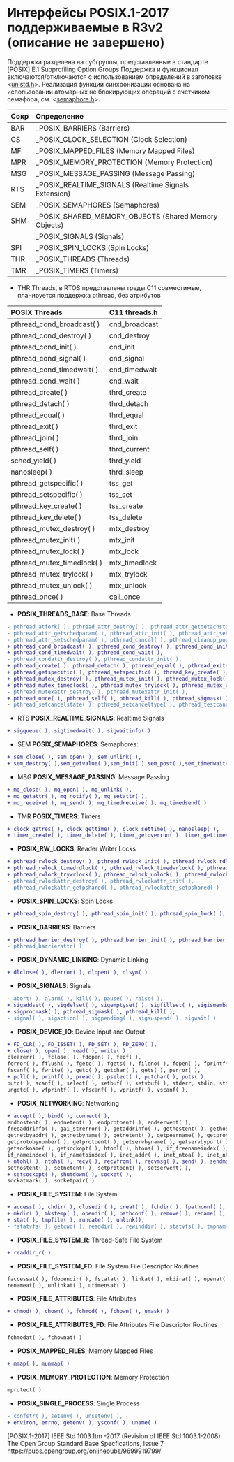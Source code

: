 # Интерфейсы POSIX.1-2017 поддерживаемые в R3v2 (описание не завершено)
Поддержка разделена на субгруппы, представленные в стандарте \
[POSIX] E.1 Subprofiling Option Groups
Поддержка и функционал включаются/отключаются с использованием определений в заголовке <[unistd.h](unistd.h)>.
Реализация функций синхронизации основана на использовании атомарных не блокирующих операций с счетчиком семафора, см. <[semaphore.h](semaphore.h)>. 

|Сокр| Определение
|:--- |:--
|BAR| _POSIX_BARRIERS (Barriers)
|CS | _POSIX_CLOCK_SELECTION (Clock Selection)
|MF | _POSIX_MAPPED_FILES (Memory Mapped Files)
|MPR| _POSIX_MEMORY_PROTECTION (Memory Protection)
|MSG| _POSIX_MESSAGE_PASSING (Message Passing)
|RTS| _POSIX_REALTIME_SIGNALS (Realtime Signals Extension)
|SEM| _POSIX_SEMAPHORES (Semaphores)
|SHM| _POSIX_SHARED_MEMORY_OBJECTS (Shared Memory Objects)
|  | _POSIX_SIGNALS (Signals)
|SPI| _POSIX_SPIN_LOCKS (Spin Locks)
|THR| _POSIX_THREADS (Threads)
|TMR| _POSIX_TIMERS (Timers)

- THR Threads, в RTOS представлены треды C11 совместимые, планируется поддержка pthread, без атрибутов

|POSIX Threads | C11 threads.h |
|:--|:--|
|pthread_cond_broadcast( )  | cnd_broadcast
|pthread_cond_destroy( )    | cnd_destroy
|pthread_cond_init( )       | cnd_init
|pthread_cond_signal( )     | cnd_signal
|pthread_cond_timedwait( )  | cnd_timedwait
|pthread_cond_wait( )       | cnd_wait
|pthread_create( )          | thrd_create
|pthread_detach( )          | thrd_detach
|pthread_equal( )           | thrd_equal
|pthread_exit( )            | thrd_exit
|pthread_join( )            | thrd_join
|pthread_self( )            | thrd_current
|sched_yield( )             | thrd_yield
|nanosleep( )               | thrd_sleep
|pthread_getspecific( )     | tss_get
|pthread_setspecific( )     | tss_set
|pthread_key_create( )      | tss_create
|pthread_key_delete( )      | tss_delete 
|pthread_mutex_destroy( )   | mtx_destroy
|pthread_mutex_init( )      | mtx_init
|pthread_mutex_lock( )      | mtx_lock
|pthread_mutex_timedlock( ) | mtx_timedlock 
|pthread_mutex_trylock( )   | mtx_trylock
|pthread_mutex_unlock( )    | mtx_unlock
|pthread_once( )            | call_once

- **POSIX_THREADS_BASE**: Base Threads
```diff
- pthread_atfork( ), pthread_attr_destroy( ), pthread_attr_getdetachstate( ),
- pthread_attr_getschedparam( ), pthread_attr_init( ), pthread_attr_setdetachstate( ),
- pthread_attr_setschedparam( ), pthread_cancel( ), pthread_cleanup_pop( ), pthread_cleanup_push( ),
+ pthread_cond_broadcast( ), pthread_cond_destroy( ), pthread_cond_init( ), pthread_cond_signal( ),
+ pthread_cond_timedwait( ), pthread_cond_wait( ), 
- pthread_condattr_destroy( ), pthread_condattr_init( ), 
+ pthread_create( ), pthread_detach( ), pthread_equal( ), pthread_exit( ), pthread_join( ), 
+ pthread_getspecific( ), pthread_setspecific( ), thread_key_create( ), pthread_key_delete( ),
+ pthread_mutex_destroy( ), pthread_mutex_init( ), pthread_mutex_lock( ),
+ pthread_mutex_timedlock( ), pthread_mutex_trylock( ), pthread_mutex_unlock( ),
- pthread_mutexattr_destroy( ), pthread_mutexattr_init( ), 
+ pthread_once( ), pthread_self( ), pthread_kill( ), pthread_sigmask( ),
- pthread_setcancelstate( ), pthread_setcanceltype( ), pthread_testcancel( )
```
- RTS **POSIX_REALTIME_SIGNALS**: Realtime Signals
```diff
+ sigqueue( ), sigtimedwait( ), sigwaitinfo( )
```

- SEM **POSIX_SEMAPHORES**: Semaphores:
```diff
+ sem_close( ), sem_open( ), sem_unlink( ), 
+ sem_destroy( ),sem_getvalue( ),sem_init( ),sem_post( ),sem_timedwait( ), sem_trywait( ), sem_wait( )
```

- MSG **POSIX_MESSAGE_PASSING**: Message Passing
```diff
+ mq_close( ), mq_open( ), mq_unlink( ),
+ mq_getattr( ), mq_notify( ), mq_setattr( ), 
+ mq_receive( ), mq_send( ), mq_timedreceive( ), mq_timedsend( )
```

- TMR **POSIX_TIMERS**: Timers 
```diff
+ clock_getres( ), clock_gettime( ), clock_settime( ), nanosleep( ), 
+ timer_create( ), timer_delete( ), timer_getoverrun( ), timer_gettime( ), timer_settime( )
```

- **POSIX_RW_LOCKS**: Reader Writer Locks
```diff
+ pthread_rwlock_destroy( ), pthread_rwlock_init( ), pthread_rwlock_rdlock( ),
+ pthread_rwlock_timedrdlock( ), pthread_rwlock_timedwrlock( ), pthread_rwlock_tryrdlock( ),
+ pthread_rwlock_trywrlock( ), pthread_rwlock_unlock( ), pthread_rwlock_wrlock( ),
- pthread_rwlockattr_destroy( ), pthread_rwlockattr_init( ), 
- pthread_rwlockattr_getpshared( ), pthread_rwlockattr_setpshared( )
```

- **POSIX_SPIN_LOCKS**: Spin Locks
```diff
+ pthread_spin_destroy( ), pthread_spin_init( ), pthread_spin_lock( ), pthread_spin_trylock( ), pthread_spin_unlock( )
```

- **POSIX_BARRIERS**: Barriers
```diff
+ pthread_barrier_destroy( ), pthread_barrier_init( ), pthread_barrier_wait( ), 
- pthread_barrierattr( )
```

- **POSIX_DYNAMIC_LINKING**: Dynamic Linking
```diff
+ dlclose( ), dlerror( ), dlopen( ), dlsym( )
```
- **POSIX_SIGNALS**: Signals
```diff
- abort( ), alarm( ), kill( ), pause( ), raise( ), 
+ sigaddset( ), sigdelset( ), sigemptyset( ), sigfillset( ), sigismember( ), 
+ sigprocmask( ), pthread_sigmask( ), pthread_kill( ),
- signal( ), sigaction( ), sigpending( ), sigsuspend( ), sigwait( )
```

- **POSIX_DEVICE_IO**: Device Input and Output
```diff
+ FD_CLR( ), FD_ISSET( ), FD_SET( ), FD_ZERO( ), 
+ close( ), open( ), read( ), write( )
clearerr( ), fclose( ), fdopen( ), feof( ),
ferror( ), fflush( ), fgetc( ), fgets( ), fileno( ), fopen( ), fprintf( ), fputc( ), fputs( ), fread( ), freopen( ),
fscanf( ), fwrite( ), getc( ), getchar( ), gets( ), perror( ), 
+ poll( ), printf( ), pread( ), pselect( ), putchar( ), puts( ), 
putc( ), scanf( ), select( ), setbuf( ), setvbuf( ), stderr, stdin, stdout, 
ungetc( ), vfprintf( ), vfscanf( ), vprintf( ), vscanf( ), 
```

- **POSIX_NETWORKING**: Networking
```diff
+ accept( ), bind( ), connect( ), 
endhostent( ), endnetent( ), endprotoent( ), endservent( ),
freeaddrinfo( ), gai_strerror( ), getaddrinfo( ), gethostent( ), gethostname( ), getnameinfo( ),
getnetbyaddr( ), getnetbyname( ), getnetent( ), getpeername( ), getprotobyname( ),
getprotobynumber( ), getprotoent( ), getservbyname( ), getservbyport( ), getservent( ),
getsockname( ), getsockopt( ), htonl( ), htons( ), if_freenameindex( ), if_indextoname( ),
if_nameindex( ), if_nametoindex( ), inet_addr( ), inet_ntoa( ), inet_ntop( ), inet_pton( ), listen( ),
+ ntohl( ), ntohs( ), recv( ), recvfrom( ), recvmsg( ), send( ), sendmsg( ), sendto( ), 
sethostent( ), setnetent( ), setprotoent( ), setservent( ), 
+ setsockopt( ), shutdown( ), socket( ), 
sockatmark( ), socketpair( )
```

- **POSIX_FILE_SYSTEM**: File System
```diff
+ access( ), chdir( ), closedir( ), creat( ), fchdir( ), fpathconf( ), fstat( ), link( ),
+ mkdir( ), mkstemp( ), opendir( ), pathconf( ), remove( ), rename( ), rmdir( ),
+ stat( ), tmpfile( ), runcate( ), unlink(), 
- fstatvfs( ), getcwd( ), readdir( ), rewinddir( ), statvfs( ), tmpnam( ), utime( )
```

- **POSIX_FILE_SYSTEM_R**: Thread-Safe File System
```diff
+ readdir_r( )
```
- **POSIX_FILE_SYSTEM_FD**: File System File Descriptor Routines
```diff
faccessat( ), fdopendir( ), fstatat( ), linkat( ), mkdirat( ), openat( ), 
renameat( ), unlinkat( ), utimensat( )
```

- **POSIX_FILE_ATTRIBUTES**: File Attributes
```diff
+ chmod( ), chown( ), fchmod( ), fchown( ), umask( )
```

- **POSIX_FILE_ATTRIBUTES_FD**: File Attributes File Descriptor Routines
```diff
fchmodat( ), fchownat( )
```

- **POSIX_MAPPED_FILES**: Memory Mapped Files
```diff
+ mmap( ), munmap( )
```

- **POSIX_MEMORY_PROTECTION**: Memory Protection
```diff
mprotect( )
```

- **POSIX_SINGLE_PROCESS**: Single Process
```diff
- confstr( ), setenv( ), unsetenv( ), 
+ environ, errno, getenv( ), ysconf( ), uname( )
```

[POSIX.1-2017] IEEE Std 1003.1tm -2017 (Revision of IEEE Std 1003.1-2008)
The Open Group Standard Base Specfications, Issue 7
    https://pubs.opengroup.org/onlinepubs/9699919799/
  
